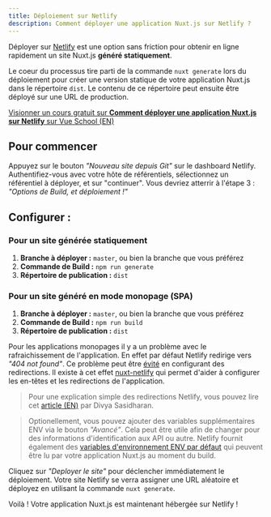 ```yaml
---
title: Déploiement sur Netlify
description: Comment déployer une application Nuxt.js sur Netlify ?
---
```


Déployer sur [Netlify](https://www.netlify.com) est une option sans friction pour obtenir en ligne rapidement un site Nuxt.js __généré statiquement__.

Le coeur du processus tire parti de la commande `nuxt generate` lors du déploiement pour créer une version statique de votre application Nuxt.js dans le répertoire `dist`. Le contenu de ce répertoire peut ensuite être déployé sur une URL de production.

<div class="Promo__Video">
  <a href="https://vueschool.io/lessons/how-to-deploy-nuxtjs-to-netlify?friend=nuxt" target="_blank">
    <p class="Promo__Video__Icon">
      Visionner un cours gratuit sur <strong>Comment déployer une application Nuxt.js sur Netlify</strong> sur Vue School (EN)
    </p>
  </a>
</div>

## Pour commencer

Appuyez sur le bouton _"Nouveau site depuis Git"_ sur le dashboard Netlify. Authentifiez-vous avec votre hôte de référentiels, sélectionnez un référentiel à déployer, et sur "continuer". Vous devriez atterrir à l'étape 3 : _"Options de Build, et déploiement !"_

## Configurer :

### Pour un site générée statiquement

1. __Branche à déployer :__ `master`, ou bien la branche que vous préférez
1. __Commande de Build :__ `npm run generate`
1. __Répertoire de publication :__ `dist`

### Pour un site généré en mode monopage (SPA)

1. __Branche à déployer :__ `master`, ou bien la branche que vous préférez
1. __Commande de Build :__ `npm run build`
1. __Répertoire de publication :__ `dist`

Pour les applications monopages il y a un problème avec le rafraichissement de l'application. En effet par défaut Netlify redirige vers *"404 not found"*. Ce problème peut être [évité](https://www.netlify.com/docs/redirects/#rewrites-and-proxying) en configurant des redirections. Il existe à cet effet [nuxt-netlify](https://www.bazzite.com/docs/nuxt-netlify) qui permet d'aider à configurer les en-têtes et les redirections de l'application.

> Pour une explication simple des redirections Netlify, vous pouvez lire cet [article (EN)](https://www.netlify.com/blog/2019/01/16/redirect-rules-for-all-how-to-configure-redirects-for-your-static-site) par Divya Sasidharan.

> Optionellement, vous pouvez ajouter des variables supplémentaires ENV via le bouton _"Avancé"_. Cela peut être utile afin de changer pour des informations d'identification aux API ou autre. Netlify fournit également des [variables d'environnement ENV par défaut](https://www.netlify.com/docs/build-settings/#build-environment-variables) qui peuvent être lu par votre application Nuxt.js au moment du build.

Cliquez sur _"Deployer le site"_ pour déclencher immédiatement le déploiement. Votre site Netlify se verra assigner une URL aléatoire et déployez en utilisant la commande `nuxt generate`.

Voilà ! Votre application Nuxt.js est maintenant hébergée sur Netlify !
